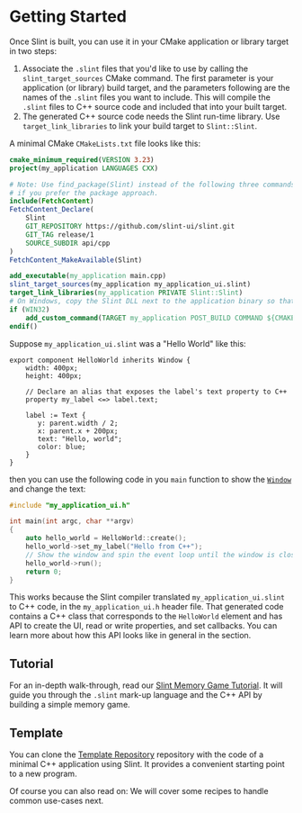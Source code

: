 # Getting Started

Once Slint is built, you can use it in your CMake application or library
target in two steps:

1. Associate the `.slint` files that you'd like to use by calling the
   `slint_target_sources` CMake command. The first parameter is
   your application (or library) build target, and the parameters following are
   the names of the `.slint` files you want to include. This will compile
   the `.slint` files to C++ source code and included that into your
   built target.
2. The generated C++ source code needs the Slint run-time library. Use
   `target_link_libraries` to link your build target to `Slint::Slint`.

A minimal CMake `CMakeLists.txt` file looks like this:

```cmake
cmake_minimum_required(VERSION 3.23)
project(my_application LANGUAGES CXX)

# Note: Use find_package(Slint) instead of the following three commands,
# if you prefer the package approach.
include(FetchContent)
FetchContent_Declare(
    Slint
    GIT_REPOSITORY https://github.com/slint-ui/slint.git
    GIT_TAG release/1
    SOURCE_SUBDIR api/cpp
)
FetchContent_MakeAvailable(Slint)

add_executable(my_application main.cpp)
slint_target_sources(my_application my_application_ui.slint)
target_link_libraries(my_application PRIVATE Slint::Slint)
# On Windows, copy the Slint DLL next to the application binary so that it's found.
if (WIN32)
    add_custom_command(TARGET my_application POST_BUILD COMMAND ${CMAKE_COMMAND} -E copy $<TARGET_RUNTIME_DLLS:my_application> $<TARGET_FILE_DIR:my_application> COMMAND_EXPAND_LISTS)
endif()
```

Suppose `my_application_ui.slint` was a "Hello World" like this:

```slint,ignore
export component HelloWorld inherits Window {
    width: 400px;
    height: 400px;

    // Declare an alias that exposes the label's text property to C++
    property my_label <=> label.text;

    label := Text {
       y: parent.width / 2;
       x: parent.x + 200px;
       text: "Hello, world";
       color: blue;
    }
}
```

then you can use the following code in you `main` function to show the [`Window`](../slint/src/builtins/elements.html#window)
and change the text:

```cpp
#include "my_application_ui.h"

int main(int argc, char **argv)
{
    auto hello_world = HelloWorld::create();
    hello_world->set_my_label("Hello from C++");
    // Show the window and spin the event loop until the window is closed.
    hello_world->run();
    return 0;
}
```

This works because the Slint compiler translated `my_application_ui.slint` to C++ code, in the `my_application_ui.h`
header file. That generated code contains a C++ class that corresponds to the `HelloWorld` element and has API to create
the UI, read or write properties, and set callbacks. You can learn more about how this API looks like in general in the
[](generated_code.md) section.

## Tutorial

For an in-depth walk-through, read our <a href="../tutorial/cpp">Slint Memory Game Tutorial</a>.
It will guide you through the `.slint` mark-up language and the C++ API by building a simple memory
game.

## Template

You can clone the [Template Repository](https://github.com/slint-ui/slint-cpp-template) repository with
the code of a minimal C++ application using Slint. It provides a convenient starting point to a new program.

Of course you can also read on: We will cover some recipes to handle common
use-cases next.
